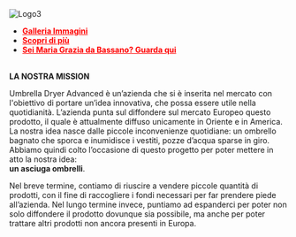 <body>	
	<article>
		<img src="https://user-images.githubusercontent.com/62671277/77656689-86ff7700-6f74-11ea-9265-18794c936979.png" alt="Logo3">
		<ul>
			<li><a href="http://umbrelladryeradvanced.github.io/immagini" style="color: rgb(255, 0, 0)"><strong>Galleria Immagini</strong></a></li>
			<li><a href="https://umbrelladryeradvanced.github.io/informazioni" style="color: rgb(255, 0, 0)"><strong>Scopri di più</strong></a></li>
			<li><a href="https://www.youtube.com/watch?v=PSi09nxiyHA" style="color: rgb(255, 0, 0)"><strong>Sei Maria Grazia da Bassano? Guarda qui</strong></a></li>
		</ul>
		<br/>
		<strong>LA NOSTRA MISSION</strong>
		<br/>
		<p>
			Umbrella Dryer Advanced è un’azienda che si è inserita nel mercato con l'obiettivo di portare un’idea innovativa, che possa essere utile nella quotidianità.
			L’azienda punta sul diffondere sul mercato Europeo questo prodotto, il quale è attualmente diffuso unicamente in Oriente e in America. La nostra idea nasce
			dalle piccole inconvenienze quotidiane: un ombrello bagnato che sporca e inumidisce i vestiti, pozze d’acqua sparse in giro. Abbiamo quindi colto l’occasione
			di questo progetto per poter mettere in atto la nostra idea: 
			<br/>
			<strong>un asciuga ombrelli</strong>.
			<br/>
		</p>
		<p>
		Nel breve termine, contiamo di riuscire a vendere piccole quantità di prodotti, con il fine di raccogliere i fondi necessari per far prendere piede all’azienda. Nel lungo termine invece, puntiamo ad espanderci per poter non solo diffondere il prodotto dovunque sia possibile, ma anche per poter trattare altri prodotti non ancora presenti in Europa.
		</p>
	</article>
    <main id="content" class="main-content" role="main">
    </main>
  </body>

